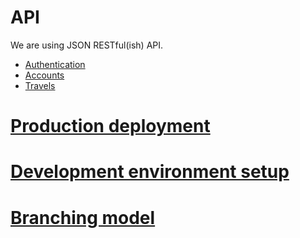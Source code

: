 # API
We are using JSON RESTful(ish) API.

* [Authentication](doc/api/auth.md)
* [Accounts](doc/api/accounts.md)
* [Travels](doc/api/travels.md)

# [Production deployment](doc/deploy.md)

# [Development environment setup](doc/dev_setup.md)
 
# [Branching model](http://nvie.com/posts/a-successful-git-branching-model/) 
